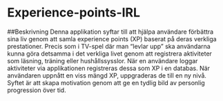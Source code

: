 # Experience-points-IRL

##Beskrivning
Denna applikation syftar till att hjälpa användare förbättra sina liv genom att samla experience points (XP) baserat på deras verkliga prestationer. Precis som i TV-spel där man “levlar upp” ska användarna kunna göra detsamma i det verkliga livet genom att registrera aktiviteter som läsning, träning eller hushållssysslor.
När en användare loggar aktiviteter via applikationen registreras dessa som XP i en databas. När användaren uppnått en viss mängd XP, uppgraderas de till en ny nivå. Syftet är att skapa motivation genom att ge en tydlig bild av personlig progression över tid.
